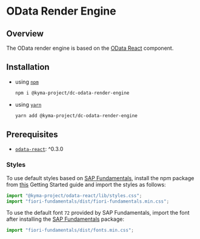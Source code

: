 # OData Render Engine

## Overview

The OData render engine is based on the [OData React](https://github.com/kyma-incubator/documentation-component/tree/master/packages/odata-react) component.

## Installation

- using [`npm`](https://www.npmjs.com/)

  ```bash
  npm i @kyma-project/dc-odata-render-engine
  ```

- using [`yarn`](https://yarnpkg.com/en/)

  ```bash
  yarn add @kyma-project/dc-odata-render-engine
  ```

## Prerequisites

- [`odata-react`](https://github.com/kyma-incubator/documentation-component/tree/master/packages/odata-react): ^0.3.0

### Styles

To use default styles based on [SAP Fundamentals](https://sap.github.io/fundamental/), install the npm package from [this](https://sap.github.io/fundamental/getting-started.html) Getting Started guide and import the styles as follows:

```js
import "@kyma-project/odata-react/lib/styles.css";
import "fiori-fundamentals/dist/fiori-fundamentals.min.css";
```

To use the default font `72` provided by SAP Fundamentals, import the font after installing the [SAP Fundamentals](https://sap.github.io/fundamental/) package:

```js
import "fiori-fundamentals/dist/fonts.min.css";
```
